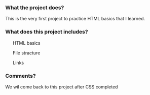 <h3>What the project does?</h3>
<p> This is the very first project to practice HTML basics that I learned.</p>
<h3>What does this project includes?</h3>
<ul>HTML basics</ul>
<ul>File stracture</ul>
<ul>Links</ul>
<h3>Comments?</h3>
<p>We wil come back to this project after CSS completed</p>